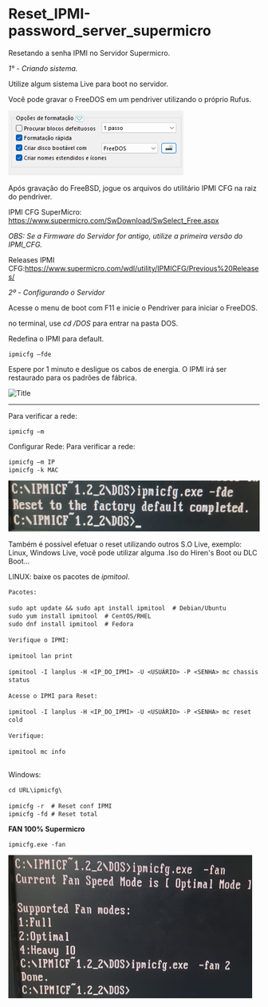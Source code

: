# Reset_IPMI-password_server_supermicro

Resetando a senha IPMI no Servidor Supermicro.

*1° - Criando sistema.*

Utilize algum sistema Live para boot no servidor.

Você pode gravar o FreeDOS em um pendriver utilizando o próprio Rufus.

![Title](Imagens/rufus-freedos.png)

Após gravação do FreeBSD, jogue os arquivos do utilitário IPMI CFG na raiz do pendriver.

IPMI CFG SuperMicro: https://www.supermicro.com/SwDownload/SwSelect_Free.aspx

*OBS: Se a Firmware do Servidor for antigo, utilize a primeira versão do IPMI_CFG.*

Releases IPMI CFG:https://www.supermicro.com/wdl/utility/IPMICFG/Previous%20Releases/

*2º - Configurando o Servidor*

Acesse o menu de boot com F11 e inicie o Pendriver para iniciar o FreeDOS.

no terminal, use *cd /DOS* para entrar na pasta DOS.


Redefina o IPMI para default. 
```
ipmicfg –fde
```

Espere por 1 minuto e desligue os cabos de energia. O IPMI irá ser restaurado para os padrões de fábrica.

![Title](Imagens/rufus.png)

----------------------------------------------------------

Para verificar a rede:
```
ipmicfg –m
```

Configurar Rede:
Para verificar a rede:
```
ipmicfg –m IP
ipmicfg -k MAC
```

![Title](Imagens/reset.png)

Também é possível efetuar o reset utilizando outros S.O Live, exemplo: Linux, Windows Live, você pode utilizar alguma .Iso do Hiren's Boot ou DLC Boot...

LINUX:
baixe os pacotes de *ipmitool*.

```
Pacotes:

sudo apt update && sudo apt install ipmitool  # Debian/Ubuntu
sudo yum install ipmitool  # CentOS/RHEL
sudo dnf install ipmitool  # Fedora

Verifique o IPMI:

ipmitool lan print

ipmitool -I lanplus -H <IP_DO_IPMI> -U <USUÁRIO> -P <SENHA> mc chassis status

Acesse o IPMI para Reset:

ipmitool -I lanplus -H <IP_DO_IPMI> -U <USUÁRIO> -P <SENHA> mc reset cold

Verifique:

ipmitool mc info


```

Windows:

```
cd URL\ipmicfg\

ipmicfg -r  # Reset conf IPMI
ipmicfg -fd # Reset total

```


**FAN 100% Supermicro**

```
ipmicfg.exe -fan

```

![Title](Imagens/fan.png)


